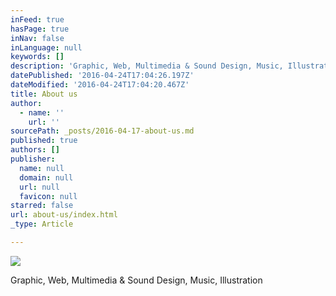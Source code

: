 ```yaml
---
inFeed: true
hasPage: true
inNav: false
inLanguage: null
keywords: []
description: 'Graphic, Web, Multimedia & Sound Design, Music, Illustration'
datePublished: '2016-04-24T17:04:26.197Z'
dateModified: '2016-04-24T17:04:20.467Z'
title: About us
author:
  - name: ''
    url: ''
sourcePath: _posts/2016-04-17-about-us.md
published: true
authors: []
publisher:
  name: null
  domain: null
  url: null
  favicon: null
starred: false
url: about-us/index.html
_type: Article

---
```

![](https://the-grid-user-content.s3-us-west-2.amazonaws.com/1215028a-8362-4b26-b485-dd690f2f0581.jpg)

Graphic, Web, Multimedia & Sound Design, Music, Illustration